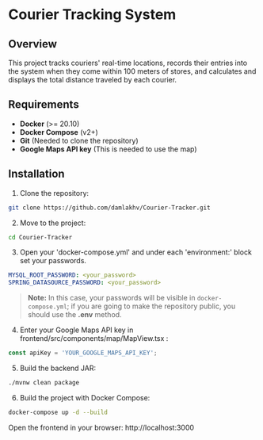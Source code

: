 # Courier Tracking System

## Overview
This project tracks couriers' real-time locations, records their entries into the system when they come within 100 
meters of stores, and calculates and displays the total distance traveled by each courier.

## Requirements
- **Docker** (>= 20.10)
- **Docker Compose** (v2+)
- **Git** (Needed to clone the repository)
- **Google Maps API key** (This is needed to use the map)

## Installation
1. Clone the repository:
```bash
git clone https://github.com/damlakhv/Courier-Tracker.git
```
2. Move to the project:
```bash
cd Courier-Tracker
```
3. Open your 'docker-compose.yml' and under each 'environment:' block set your passwords.
```yaml
MYSQL_ROOT_PASSWORD: <your_password>
SPRING_DATASOURCE_PASSWORD: <your_password>
```
> **Note:** In this case, your passwords will be visible in `docker-compose.yml`; if you are going to make the 
> repository public, you should use the **.env** method.

4. Enter your Google Maps API key in frontend/src/components/map/MapView.tsx :
```ts
const apiKey = 'YOUR_GOOGLE_MAPS_API_KEY';
```

5. Build the backend JAR:
```bash
./mvnw clean package
```

6. Build the project with Docker Compose:
```bash
docker-compose up -d --build
```

Open the frontend in your browser: http://localhost:3000
